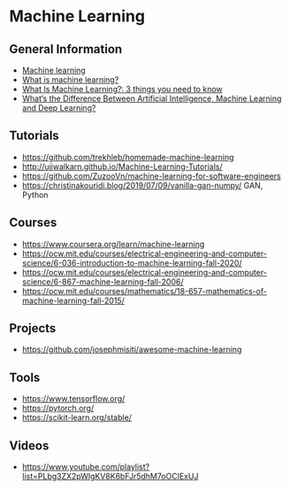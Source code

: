 Machine Learning
================

General Information
-------------------
* [Machine learning](https://en.wikipedia.org/wiki/Machine_learning)
* [What is machine learning?](https://www.technologyreview.com/2018/11/17/103781/what-is-machine-learning-we-drew-you-another-flowchart/)
* [What Is Machine Learning?: 3 things you need to know](https://www.mathworks.com/discovery/machine-learning.html)
* [What’s the Difference Between Artificial Intelligence, Machine Learning and Deep Learning?](https://blogs.nvidia.com/blog/2016/07/29/whats-difference-artificial-intelligence-machine-learning-deep-learning-ai/)

Tutorials
---------
* <https://github.com/trekhleb/homemade-machine-learning>
* <http://ujjwalkarn.github.io/Machine-Learning-Tutorials/>
* <https://github.com/ZuzooVn/machine-learning-for-software-engineers>
* <https://christinakouridi.blog/2019/07/09/vanilla-gan-numpy/> GAN, Python

Courses
-------
* <https://www.coursera.org/learn/machine-learning>
* <https://ocw.mit.edu/courses/electrical-engineering-and-computer-science/6-036-introduction-to-machine-learning-fall-2020/>
* <https://ocw.mit.edu/courses/electrical-engineering-and-computer-science/6-867-machine-learning-fall-2006/>
* <https://ocw.mit.edu/courses/mathematics/18-657-mathematics-of-machine-learning-fall-2015/>

Projects
--------
* <https://github.com/josephmisiti/awesome-machine-learning>

Tools
-----
* <https://www.tensorflow.org/>
* <https://pytorch.org/>
* <https://scikit-learn.org/stable/>

Videos
------
* <https://www.youtube.com/playlist?list=PLbg3ZX2pWlgKV8K6bFJr5dhM7oOClExUJ>

